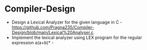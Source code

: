 # Compiler-Design
* Design a Lexical Analyzer for the given language in C - https://github.com/Pragna235/Compiler-Design/blob/main/Lexical%20Analyser.c
* Implement the lexical analyzer using LEX program for the regular expression a(a+b)* - 

